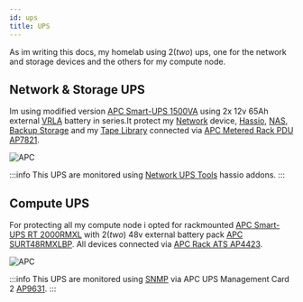 ```yaml
---
id: ups
title: UPS
---
```

As im writing this docs, my homelab using 2(*two*) ups, one for the network and storage devices and the others for my compute node.

## Network & Storage UPS
Im using modified version [APC Smart-UPS 1500VA](https://www.apc.com/il/en/product/SUA1500I/apc-smartups-1500va-usb-serial-230v/) using 2x 12v 65Ah external [VRLA](https://en.wikipedia.org/wiki/VRLA_battery) battery in series.It protect my [Network](network) device, [Hassio](compute#smarthome), [NAS](storage#production-storage), [Backup Storage](storage#disks-backup) and my [Tape Library](storage#tapes-backup) connected via [APC Metered Rack PDU AP7821](https://www.apc.com/id/en/product/AP7821/rack-pdu-metered-1u-16a-208-230v-8-c13/).

![APC](https://download.schneider-electric.com/files?p_Doc_Ref=SUA1500IX38_FR_V&p_File_Type=rendition_369_jpg&default_image=DefaultProductImage.png)

:::info
This UPS are monitored using [Network UPS Tools](https://networkupstools.org/) hassio addons.
:::

## Compute UPS
For protecting all my compute node i opted for rackmounted [APC Smart-UPS RT 2000RMXL](https://www.apc.com/id/en/product/SURT2000RMXLI/apc-smartups-rt-2000va-230v-rackmount-2u-6x-iec-60320-c13-3x-iec-jumpers-outlets/) with 2(*two*) 48v external battery pack [APC SURT48RMXLBP](https://www.apc.com/id/en/product/SURT48RMXLBP/apc-smartups-rt-48v-rm-battery-pack/). All devices connected via [APC Rack ATS AP4423](https://www.apc.com/id/en/product/AP4423/rack-ats-230v-16a-c20-in-8-c13-1-c19-out/).

![APC](/img/docs/Surt2000xli.webp)

:::info
This UPS are monitored using [SNMP](https://en.wikipedia.org/wiki/Simple_Network_Management_Protocol/) via APC UPS Management Card 2 [AP9631](https://www.apc.com/id/en/product/AP9631/ups-network-management-card-2-with-environmental-monitoring/).
:::